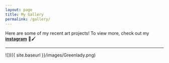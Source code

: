 ```yaml
---
layout: page
title: My Gallery
permalink: /gallery/
---
```


Here are some of my recent art projects! To view more, check out my **[instagram](https://www.instagram.com/pettypainter/?hl=en)** 🎨🖌️

---

![]({{ site.baseurl }}/images/Greenlady.png)
